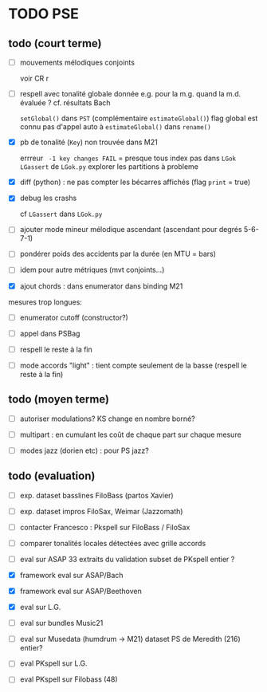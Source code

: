 # TODO PSE

## todo (court terme)

- [ ]  mouvements mélodiques conjoints
  
      voir CR r

- [ ]  respell avec tonalité globale donnée
  e.g. pour la m.g. quand la m.d. évaluée ? cf. résultats Bach
  
      `setGlobal()` dans `PST` (complémentaire `estimateGlobal()`) 
      flag global est connu
      pas d'appel auto à  `estimateGlobal()` dans `rename()`

- [x]  pb de tonalité (`Key`) non trouvée dans M21
  
      errreur ` -1 key changes FAIL` 
      = presque tous index pas dans  `LGok` `LGassert`  de `LGok.py`
      explorer les partitions à probleme

- [x]  diff (python) : ne pas compter les bécarres affichés (flag `print` = true)

- [x]  debug les crashs 
  
      cf  `LGassert`   dans `LGok.py`

- [ ]  ajouter mode mineur mélodique ascendant
   (ascendant pour degrés 5-6-7-1)

- [ ]  pondérer poids des accidents par la durée (en MTU = bars)

- [ ]  idem pour autre métriques (mvt conjoints...)

- [x]  ajout chords : dans enumerator
    dans binding M21



 mesures trop longues: 

- [ ]  enumerator cutoff (constructor?) 

- [ ]  appel dans PSBag

- [ ]  respell le reste à la fin



- [ ]  mode accords "light"  :  tient compte seulement de la basse
   (respell le reste à la fin)





## todo (moyen terme)

- [ ]  autoriser modulations? 
     KS change en nombre borné?

- [ ]  multipart : en cumulant les coût de chaque part sur chaque mesure

- [ ]  modes jazz (dorien etc) : pour PS jazz?



## todo (evaluation)

- [ ]  exp. dataset basslines FiloBass (partos Xavier)

- [ ]  exp. dataset impros FiloSax, Weimar (Jazzomath)

- [ ]  contacter Francesco : Pkspell sur FiloBass / FiloSax

- [ ]  comparer tonalités locales détectées avec grille accords

- [ ]  eval sur ASAP
    33 extraits du validation subset de PKspell
    entier ?

- [x]  framework eval sur ASAP/Bach

- [x]  framework eval sur ASAP/Beethoven

- [x]  eval sur L.G.

- [ ]  eval sur bundles Music21

- [ ]  eval sur Musedata (humdrum -> M21)
    dataset PS de Meredith (216)
    entier?

- [ ]  eval PKspell sur L.G.

- [ ]  eval PKspell sur Filobass (48)




